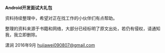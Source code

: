 **Android开发面试大礼包**

资料持续整理中，希望对正在找工作的小伙伴们有点帮助。

整理的资料来源于书籍和网络，大部分已经标明了原文出处，若仍有侵权，请通知我，我立即删除。

潇涧  2016年9月
[hujiawei090807@gmail.com](hujiawei090807@gmail.com)
